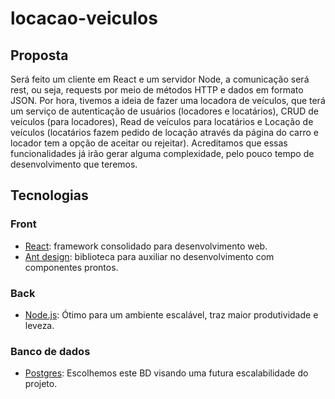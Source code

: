 # locacao-veiculos

## Proposta
Será feito um cliente em React e um servidor Node, a comunicação será rest, ou seja, requests por meio de métodos HTTP e dados em formato JSON. Por hora, tivemos a ideia de fazer uma locadora de veículos, que terá um serviço de autenticação de usuários (locadores e locatários), CRUD de veículos (para locadores), Read de veículos para locatários e Locação de veículos (locatários fazem pedido de locação através da página do carro e locador tem a opção de aceitar ou rejeitar). Acreditamos que essas funcionalidades já irão gerar alguma complexidade, pelo pouco tempo de desenvolvimento que teremos.


## Tecnologias
### Front
- [React](https://react.dev/): framework consolidado para desenvolvimento web.
- [Ant design](https://ant.design/): biblioteca para auxiliar no desenvolvimento com componentes prontos.

### Back
- [Node.js](https://nodejs.org/): Ótimo para um ambiente escalável, traz maior produtividade e leveza.

### Banco de dados
- [Postgres](https://www.postgresql.org/): Escolhemos este BD visando uma futura escalabilidade do projeto.